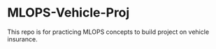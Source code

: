# MLOPS-Vehicle-Proj
This repo is for practicing MLOPS concepts to build project on vehicle insurance.
